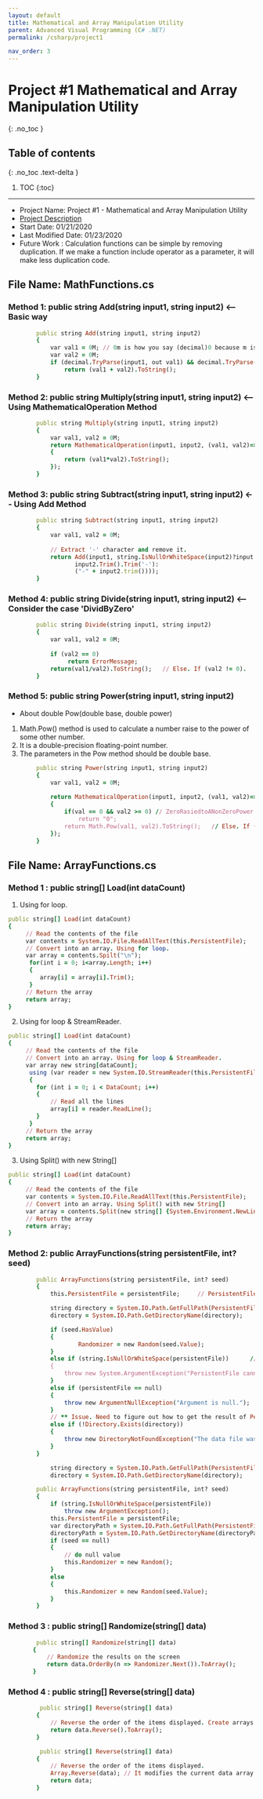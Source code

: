 ```yaml
---
layout: default
title: Mathematical and Array Manipulation Utility
parent: Advanced Visual Programming (C# .NET)
permalink: /csharp/project1

nav_order: 3
---
```


# Project #1 Mathematical and Array Manipulation Utility
{: .no_toc }

## Table of contents
{: .no_toc .text-delta }

1. TOC
{:toc}

---
* Project Name: Project #1 - Mathematical and Array Manipulation Utility
* [Project Description](../../assets/files/012120_Csharp_Project1_Mathematical_and_Array_Manipulation_Utility.pdf)
* Start Date: 01/21/2020
* Last Modified Date: 01/23/2020
* Future Work : Calculation functions can be simple by removing duplication. 
If we make a function include operator as a parameter, it will make less duplication code.  

## File Name: MathFunctions.cs
### Method 1: public string Add(string input1, string input2) <-- Basic way 
```ruby
        public string Add(string input1, string input2)
        {
            var val1 = 0M; // 0m is how you say (decimal)0 because m is the suffix that means decimal.
            var val2 = 0M;
            if (decimal.TryParse(input1, out val1) && decimal.TryParse(input2, out val2))
                return (val1 + val2).ToString();
        }
```
### Method 2: public string Multiply(string input1, string input2) <-- Using MathematicalOperation Method 
```ruby
        public string Multiply(string input1, string input2)
        {
            var val1, val2 = 0M; 
            return MathematicalOperation(input1, input2, (val1, val2)=> 
            {
                return (val1*val2).ToString(); 
            }); 
        }
```
### Method 3: public string Subtract(string input1, string input2) <-- Using Add Method
```ruby
        public string Subtract(string input1, string input2)
        {
            var val1, val2 = 0M; 
            
            // Extract '-' character and remove it. 
            return Add(input1, string.IsNullOrWhiteSpace(input2)?input 2: (input2.Trim().StartsWith)"-")? 
                   input2.Trim().Trim('-'): 
                   ("-" + input2.trim()))); 
        }

```

### Method 4: public string Divide(string input1, string input2) <-- Consider the case 'DividByZero' 
```ruby
        public string Divide(string input1, string input2)
        {
            var val1, val2 = 0M; 
            
            if (val2 == 0)
                 return ErrorMessage; 
            return(val1/val2).ToString();   // Else. If (val2 != 0).
        }
```

### Method 5: public string Power(string input1, string input2)
- About double Pow(double base, double power) 
1. Math.Pow() method is used to calculate a number raise to the power of some other number.
2. It is a double-precision floating-point number. 
3. The parameters in the Pow method should be double base. 
```ruby
        public string Power(string input1, string input2)
        {
            var val1, val2 = 0M; 
            
            return MathematicalOperation(input1, input2, (val1, val2)=> 
            {
                if(val == 0 && val2 >= 0) // ZeroRasiedtoANonZeroPower
                    return "0"; 
                return Math.Pow(val1, val2).ToString();   // Else. If (val != 0 || val2 < 0).
            }); 
        }
```
## File Name: ArrayFunctions.cs
### Method 1 : public string[] Load(int dataCount)
1. Using for loop.
```ruby
public string[] Load(int dataCount)
{
     // Read the contents of the file
     var contents = System.IO.File.ReadAllText(this.PersistentFile);
     // Convert into an array. Using for loop. 
     var array = contents.Spilt("\n");
      for(int i = 0; i<array.Length; i++) 
      {
         array[i] = array[i].Trim();
      }    
     // Return the array 
     return array;
}
```
2. Using for loop & StreamReader.
```ruby
public string[] Load(int dataCount)
{
     // Read the contents of the file
     // Convert into an array. Using for loop & StreamReader. 
     var array new string[dataCount];
      using (var reader = new System.IO.StreamReader(this.PersistentFile))
      {
        for (int i = 0; i < DataCount; i++)
        {
            // Read all the lines 
            array[i] = reader.ReadLine();
        }
      }
     // Return the array 
     return array;
}
```

3. Using Split() with new String[]
```ruby 
public string[] Load(int dataCount)
{
     // Read the contents of the file
     var contents = System.IO.File.ReadAllText(this.PersistentFile);
     // Convert into an array. Using Split() with new String[]
     var array = contents.Split(new string[] {System.Environment.NewLine}, dataCount,    StringSpiltOptions.RemoveEmptyEntries);
     // Return the array 
     return array;
}
```
### Method 2: public ArrayFunctions(string persistentFile, int? seed)
```ruby
        public ArrayFunctions(string persistentFile, int? seed)
        {
            this.PersistentFile = persistentFile;     // PersistentFile Parameter and the persistent file are equal. 

            string directory = System.IO.Path.GetFullPath(PersistentFile);
            directory = System.IO.Path.GetDirectoryName(directory);

            if (seed.HasValue)
            {
                    Randomizer = new Random(seed.Value);
            }
            else if (string.IsNullOrWhiteSpace(persistentFile))      // EmptyOrWhitespacePersistentFilenamethrowsException
            {
                throw new System.ArgumentException("PersistentFile cannot be null", "persistentFile");          //  NullPersistentFileThrowsException
            }
            else if (persistentFile == null)
            {
                throw new ArgumentNullException("Argument is null.");
            }
            // ** Issue. Need to figure out how to get the result of PersistentFilePointsToNonExistentDirectory
            else if (!Directory.Exists(directory))
            {
                throw new DirectoryNotFoundException("The data file was not found.");            //FileDoesNotExist
            }
        }
```

```ruby
            string directory = System.IO.Path.GetFullPath(PersistentFile);
            directory = System.IO.Path.GetDirectoryName(directory);
```

```ruby
        public ArrayFunctions(string persistentFile, int? seed)
        {
            if (string.IsNullOrWhiteSpace(persistentFile))
                throw new ArgumentException();
            this.PersistentFile = persistentFile;
            var directoryPath = System.IO.Path.GetFullPath(PersistentFile);
            directoryPath = System.IO.Path.GetDirectoryName(directoryPath);
            if (seed == null)
            {
                // do null value 
                this.Randomizer = new Random();
            }
            else
            {
                this.Randomizer = new Random(seed.Value);
            }
        }
 ```
 
 ### Method 3 : public string[] Randomize(string[] data)
 ```ruby
         public string[] Randomize(string[] data)
        {
            // Randomize the results on the screen           
            return data.OrderBy(n => Randomizer.Next()).ToArray();
        }
 ```
 ### Method 4 : public string[] Reverse(string[] data)
```ruby
         public string[] Reverse(string[] data)
        {
            // Reverse the order of the items displayed. Create arrays for 3 times.
            return data.Reverse().ToArray();
        }
```
```ruby
         public string[] Reverse(string[] data)
        {
            // Reverse the order of the items displayed.
            Array.Reverse(data); // It modifies the current data array 
            return data;
        }
```


